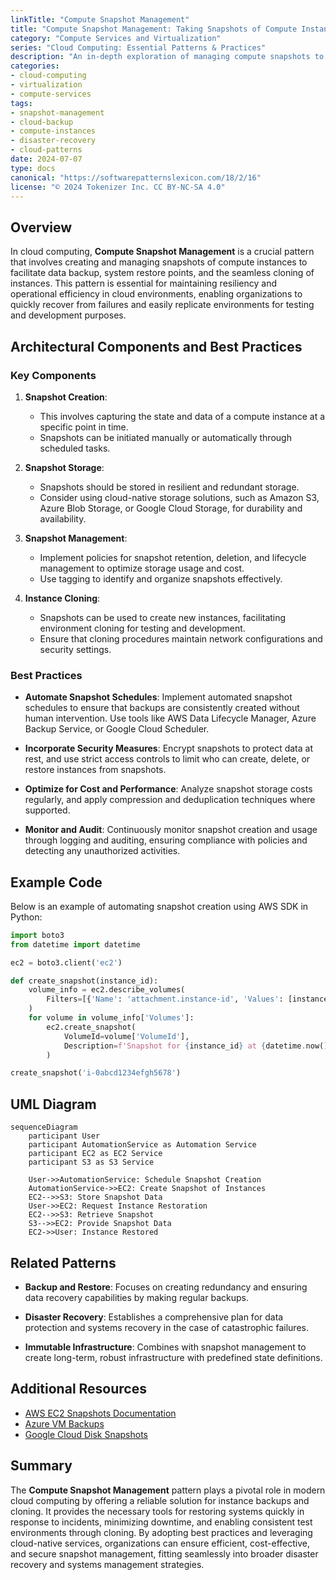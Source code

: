 ```yaml
---
linkTitle: "Compute Snapshot Management"
title: "Compute Snapshot Management: Taking Snapshots of Compute Instances for Backups and Cloning"
category: "Compute Services and Virtualization"
series: "Cloud Computing: Essential Patterns & Practices"
description: "An in-depth exploration of managing compute snapshots to ensure efficient backups and instance cloning in cloud environments."
categories:
- cloud-computing
- virtualization
- compute-services
tags:
- snapshot-management
- cloud-backup
- compute-instances
- disaster-recovery
- cloud-patterns
date: 2024-07-07
type: docs
canonical: "https://softwarepatternslexicon.com/18/2/16"
license: "© 2024 Tokenizer Inc. CC BY-NC-SA 4.0"
---
```


## Overview

In cloud computing, **Compute Snapshot Management** is a crucial pattern that involves creating and managing snapshots of compute instances to facilitate data backup, system restore points, and the seamless cloning of instances. This pattern is essential for maintaining resiliency and operational efficiency in cloud environments, enabling organizations to quickly recover from failures and easily replicate environments for testing and development purposes.

## Architectural Components and Best Practices

### Key Components

1. **Snapshot Creation**: 
   - This involves capturing the state and data of a compute instance at a specific point in time.
   - Snapshots can be initiated manually or automatically through scheduled tasks.

2. **Snapshot Storage**:
   - Snapshots should be stored in resilient and redundant storage.
   - Consider using cloud-native storage solutions, such as Amazon S3, Azure Blob Storage, or Google Cloud Storage, for durability and availability.

3. **Snapshot Management**:
   - Implement policies for snapshot retention, deletion, and lifecycle management to optimize storage usage and cost.
   - Use tagging to identify and organize snapshots effectively.

4. **Instance Cloning**:
   - Snapshots can be used to create new instances, facilitating environment cloning for testing and development.
   - Ensure that cloning procedures maintain network configurations and security settings.

### Best Practices

- **Automate Snapshot Schedules**: Implement automated snapshot schedules to ensure that backups are consistently created without human intervention. Use tools like AWS Data Lifecycle Manager, Azure Backup Service, or Google Cloud Scheduler.
  
- **Incorporate Security Measures**: Encrypt snapshots to protect data at rest, and use strict access controls to limit who can create, delete, or restore instances from snapshots.

- **Optimize for Cost and Performance**: Analyze snapshot storage costs regularly, and apply compression and deduplication techniques where supported.

- **Monitor and Audit**: Continuously monitor snapshot creation and usage through logging and auditing, ensuring compliance with policies and detecting any unauthorized activities.

## Example Code

Below is an example of automating snapshot creation using AWS SDK in Python:

```python
import boto3
from datetime import datetime

ec2 = boto3.client('ec2')

def create_snapshot(instance_id):
    volume_info = ec2.describe_volumes(
        Filters=[{'Name': 'attachment.instance-id', 'Values': [instance_id]}]
    )
    for volume in volume_info['Volumes']:
        ec2.create_snapshot(
            VolumeId=volume['VolumeId'],
            Description=f'Snapshot for {instance_id} at {datetime.now()}'
        )

create_snapshot('i-0abcd1234efgh5678')
```

## UML Diagram

```mermaid
sequenceDiagram
    participant User
    participant AutomationService as Automation Service
    participant EC2 as EC2 Service
    participant S3 as S3 Service

    User->>AutomationService: Schedule Snapshot Creation
    AutomationService->>EC2: Create Snapshot of Instances
    EC2-->>S3: Store Snapshot Data
    User->>EC2: Request Instance Restoration
    EC2-->>S3: Retrieve Snapshot
    S3-->>EC2: Provide Snapshot Data
    EC2->>User: Instance Restored
```

## Related Patterns

- **Backup and Restore**: Focuses on creating redundancy and ensuring data recovery capabilities by making regular backups.
  
- **Disaster Recovery**: Establishes a comprehensive plan for data protection and systems recovery in the case of catastrophic failures.

- **Immutable Infrastructure**: Combines with snapshot management to create long-term, robust infrastructure with predefined state definitions.

## Additional Resources

- [AWS EC2 Snapshots Documentation](https://docs.aws.amazon.com/AWSEC2/latest/UserGuide/EBSSnapshots.html)
- [Azure VM Backups](https://docs.microsoft.com/en-us/azure/backup/backup-azure-vms)
- [Google Cloud Disk Snapshots](https://cloud.google.com/compute/docs/disks/snapshots)

## Summary

The **Compute Snapshot Management** pattern plays a pivotal role in modern cloud computing by offering a reliable solution for instance backups and cloning. It provides the necessary tools for restoring systems quickly in response to incidents, minimizing downtime, and enabling consistent test environments through cloning. By adopting best practices and leveraging cloud-native services, organizations can ensure efficient, cost-effective, and secure snapshot management, fitting seamlessly into broader disaster recovery and systems management strategies.
